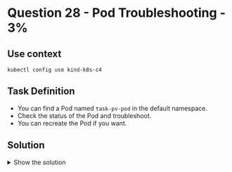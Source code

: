 # Question 28 - Pod Troubleshooting - 3%

## Use context

```shell
kubectl config use kind-k8s-c4
```

## Task Definition

- You can find a Pod named `task-pv-pod` in the default namespace.
- Check the status of the Pod and troubleshoot.
- You can recreate the Pod if you want.

## Solution

<details>
  <summary>Show the solution</summary>

### Check the Pod

```shell
k get pod task-pv-pod
NAME          READY   STATUS    RESTARTS   AGE
task-pv-pod   0/1     Pending   0          7m43s
```

### Describe the Pod configuration

```shell
k describe pod task-pv-pod

Name:             task-pv-pod
Namespace:        default
Priority:         0
Service Account:  default
Node:             <none>
Labels:           <none>
Annotations:      <none>
Status:           Pending
IP:               
IPs:              <none>
Containers:
  task-pv-container:
    Image:        nginx
    Port:         80/TCP
    Host Port:    0/TCP
    Environment:  <none>
    Mounts:
      /usr/share/nginx/html from task-pv-storage (rw)
      /var/run/secrets/kubernetes.io/serviceaccount from kube-api-access-jrhfb (ro)
Conditions:
  Type           Status
  PodScheduled   False 
Volumes:
  task-pv-storage:
    Type:       PersistentVolumeClaim (a reference to a PersistentVolumeClaim in the same namespace)
    ClaimName:  task-pv-claimm
    ReadOnly:   false
  kube-api-access-jrhfb:
    Type:                    Projected (a volume that contains injected data from multiple sources)
    TokenExpirationSeconds:  3607
    ConfigMapName:           kube-root-ca.crt
    ConfigMapOptional:       <nil>
    DownwardAPI:             true
QoS Class:                   BestEffort
Node-Selectors:              <none>
Tolerations:                 node.kubernetes.io/not-ready:NoExecute op=Exists for 300s
                             node.kubernetes.io/unreachable:NoExecute op=Exists for 300s
Events:
  Type     Reason            Age                    From               Message
  ----     ------            ----                   ----               -------
  `Warning  FailedScheduling  3m43s (x2 over 8m57s)  default-scheduler  0/2 nodes are available: persistentvolumeclaim "task-pv-claimm" not found`. preemption: 0/2 nodes are available: 2 Preemption is not helpful for scheduling.
```

Inspecting the output you can see the following warning:

```shell
`Warning  FailedScheduling  3m43s (x2 over 8m57s)  default-scheduler  0/2 nodes are available: persistentvolumeclaim "task-pv-claimm" not found`.
```

`persistentVolumeclaim "task-pv-claimm"` not found.

### Check the Persistent Volume

```shell
k get pv 
NAME             CAPACITY   ACCESS MODES   RECLAIM POLICY   STATUS   CLAIM                   STORAGECLASS   VOLUMEATTRIBUTESCLASS   REASON   AGE
task-pv-volume   10Gi       RWO            Retain           Bound    default/task-pv-claim   manual         <unset>                          14m
```

### Check the Persistent Volume Claim

```shell
k get pvc
NAME            STATUS   VOLUME           CAPACITY   ACCESS MODES   STORAGECLASS   VOLUMEATTRIBUTESCLASS   AGE
task-pv-claim   Bound    task-pv-volume   10Gi       RWO            manual         <unset>                 14m
```

The Persistent Volume Claim name is different.

### Edit the Pod Configuration

```shell
k edit pod task-pv-pod
```

Search for `claimName:` and change the name of the Persistent Volume Claim to `task-pv-claim`.

When save the change take note of the file saved in the temporal folder.

A copy of your changes has been stored to "/tmp/kubectl-edit-3666025755.yaml"

### Check the file

```shell
ls -l /tmp/kubectl-edit-3666025755.yaml
-rw------- 1 william william 4420 nov 22 12:56 /tmp/kubectl-edit-3666025755.yaml
```

### Recreate the Pod

##### Delete the Pod

```shell
k delete pod task-pv-pod
pod "task-pv-pod" deleted
```

#### Create the Pod

```shell
k apply -f /tmp/kubectl-edit-3666025755.yaml
pod/task-pv-pod created
```

### Check the Pod

```shell
k get pod task-pv-pod
NAME          READY   STATUS    RESTARTS   AGE
task-pv-pod   1/1     Running   0          38s
```

</details>